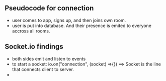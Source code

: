 ## Pseudocode for connection
- user comes to app, signs up, and then joins own room.
- user is put into database. And their presence is emited to everyone accross all rooms.


## Socket.io findings

- both sides emit and listen to events
- to start a socket: io.on("connection", (socket) =>{})  ==> Socket is the line that connects client to server.
-